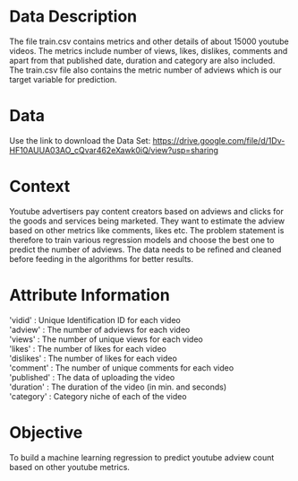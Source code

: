 # Data Description
The file train.csv contains metrics and other details of about 15000 youtube videos. The metrics include number of views, likes, dislikes, comments and apart from that published date, duration and category are also included.
The train.csv file also contains the metric number of adviews which is our target variable for prediction.

# Data
Use the link to download the Data Set:
https://drive.google.com/file/d/1Dv-HF10AUUA03AO_cQvar462eXawk0iQ/view?usp=sharing

# Context
Youtube advertisers pay content creators based on adviews and clicks for the goods and services being marketed. They want to estimate the adview based on other metrics like comments, likes etc. The problem statement is therefore to train various regression models and choose the best one to predict the number of adviews. The data needs to be refined and cleaned before feeding in the algorithms for better results.

# Attribute Information
'vidid' : Unique Identification ID for each video
<br>'adview' : The number of adviews for each video
<br>'views' : The number of unique views for each video
<br>'likes' : The number of likes for each video
<br>'dislikes' : The number of likes for each video
<br>'comment' : The number of unique comments for each video
<br>'published' : The data of uploading the video
<br>'duration' : The duration of the video (in min. and seconds)
<br>'category' : Category niche of each of the video

# Objective
To build a machine learning regression to predict youtube adview count based on other youtube metrics.
